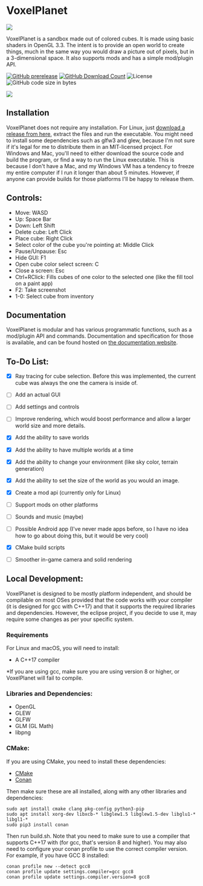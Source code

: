 # VoxelPlanet

![](https://i.imgur.com/CsTJFOc.png)

VoxelPlanet is a sandbox made out of colored cubes. It is made using basic shaders in OpenGL 3.3. The intent is to provide an open world to create things, much in the same way you would draw a picture out of pixels, but in a 3-dimensional space. It also supports mods and has a simple mod/plugin API.

[![GitHub prerelease](https://img.shields.io/github/v/release/CrystalVulpine/VoxelPlanet?include_prereleases)](https://github.com/CrystalVulpine/VoxelPlanet/releases) [![GitHub Download Count](https://img.shields.io/github/downloads/CrystalVulpine/VoxelPlanet/total)](https://github.com/CrystalVulpine/VoxelPlanet/releases) ![License](https://img.shields.io/github/license/CrystalVulpine/VoxelPlanet) ![GitHub code size in bytes](https://img.shields.io/github/languages/code-size/CrystalVulpine/VoxelPlanet)

![](https://i.imgur.com/fGVsUsE.png)

## Installation

VoxelPlanet does not require any installation. For Linux, just [download a release from here](https://github.com/CrystalVulpine/VoxelPlanet/releases), extract the files and run the executable. You might need to install some dependencies such as glfw3 and glew, because I'm not sure if it's legal for me to distribute them in an MIT-licensed project. For Windows and Mac, you'll need to either download the source code and build the program, or find a way to run the Linux executable. This is because I don't have a Mac, and my Windows VM has a tendency to freeze my entire computer if I run it longer than about 5 minutes. However, if anyone can provide builds for those platforms I'll be happy to release them.

## Controls:

* Move: WASD
* Up: Space Bar
* Down: Left Shift
* Delete cube: Left Click
* Place cube: Right Click
* Select color of the cube you're pointing at: Middle Click
* Pause/Unpause: Esc
* Hide GUI: F1
* Open cube color select screen: C
* Close a screen: Esc
* Ctrl+RClick: Fills cubes of one color to the selected one (like the fill tool on a paint app)
* F2: Take screenshot
* 1-0: Select cube from inventory

## Documentation

VoxelPlanet is modular and has various programmatic functions, such as a mod/plugin API and commands. Documentation and specification for those is available, and can be found hosted on [the documentation website](https://crystalvulpine.github.io/VoxelPlanet/).

## To-Do List:

- [x] Ray tracing for cube selection. Before this was implemented, the current cube was always the one the camera is inside of.

- [ ] Add an actual GUI

- [ ] Add settings and controls

- [ ] Improve rendering, which would boost performance and allow a larger world size and more details.

- [x] Add the ability to save worlds

- [x] Add the ability to have multiple worlds at a time

- [x] Add the ability to change your environment (like sky color, terrain generation)

- [x] Add the ability to set the size of the world as you would an image.

- [x] Create a mod api (currently only for Linux)

- [ ] Support mods on other platforms

- [ ] Sounds and music (maybe)

- [ ] Possible Android app (I've never made apps before, so I have no idea how to go about doing this, but it would be very cool)

- [x] CMake build scripts

- [ ] Smoother in-game camera and solid rendering

## Local Development:

VoxelPlanet is designed to be mostly platform independent, and should be compilable on most OSes provided that the code works with your compiler (it is designed for gcc with C++17) and that it supports the required libraries and dependencies. However, the eclipse project, if you decide to use it, may require some changes as per your specific system.

### Requirements

For Linux and macOS, you will need to install:

- A C++17 compiler

\*If you are using gcc, make sure you are using version 8 or higher, or VoxelPlanet will fail to compile.

### Libraries and Dependencies:

* OpenGL
* GLEW
* GLFW
* GLM (GL Math)
* libpng

### CMake:

If you are using CMake, you need to install these dependencies:

- [CMake](https://cmake.org/download/)
- [Conan](https://conan.io/downloads.html)

Then make sure these are all installed, along with any other libraries and dependencies:

    sudo apt install cmake clang pkg-config python3-pip
    sudo apt install xorg-dev libxcb-* libglew1.5 libglew1.5-dev libglu1-* libgl1-*
    sudo pip3 install conan

Then run build.sh. Note that you need to make sure to use a compiler that supports C++17 with <filesystem> (for gcc, that's version 8 and higher). You may also need to configure your conan profile to use the correct compiler version. For example, if you have GCC 8 installed:

    conan profile new --detect gcc8
    conan profile update settings.compiler=gcc gcc8
    conan profile update settings.compiler.version=8 gcc8
